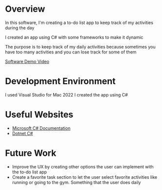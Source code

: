 # Overview

In this software, I'm creating a to-do list app to keep track of my activities during the day

I created an app using C# with some frameworks to make it dynamic

The purpose is to keep track of my daily activities because sometimes you have too many activities and you can lose track
for some of them

[Software Demo Video](https://www.youtube.com/watch?v=UhmzrQZjcLY)

# Development Environment

I used Visual Studio for Mac 2022
I created the app using C#

# Useful Websites

- [Microsoft C# Documentation](https://learn.microsoft.com/es-es/dotnet/csharp/)
- [Dotnet C#](https://dotnet.microsoft.com/en-us/languages/csharp)

# Future Work

- Improve the UX by creating other options the user can implement with the to-do list app
- Create a favorite task section to let the user select favorite activities like running or going to the gym. Something that the user does daily
